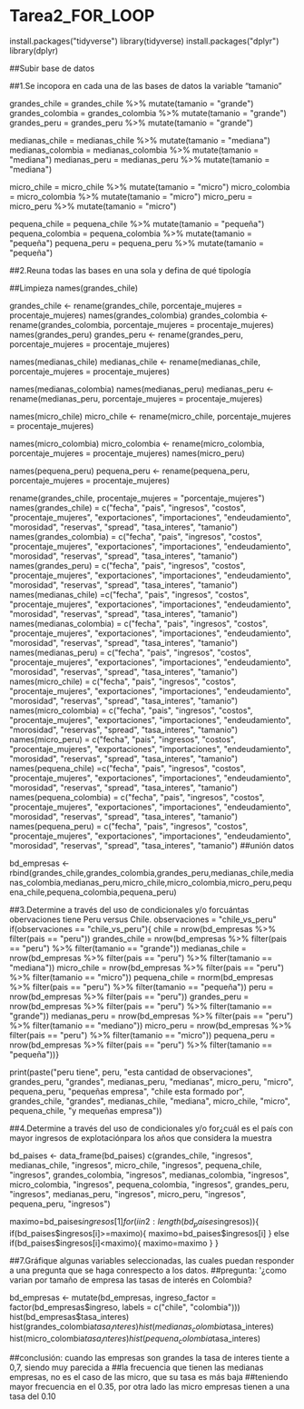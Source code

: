 # Tarea2_FOR_LOOP

install.packages("tidyverse")
library(tidyverse)
install.packages("dplyr")
library(dplyr)

##Subir base de datos

##1.Se incopora en cada una de las bases de datos la variable “tamanio”

grandes_chile = grandes_chile %>%  mutate(tamanio = "grande")
grandes_colombia = grandes_colombia %>% mutate(tamanio = "grande")
grandes_peru = grandes_peru %>% mutate(tamanio = "grande")

medianas_chile = medianas_chile %>% mutate(tamanio = "mediana")
medianas_colombia = medianas_colombia %>% mutate(tamanio = "mediana")
medianas_peru = medianas_peru %>% mutate(tamanio = "mediana")

micro_chile = micro_chile %>% mutate(tamanio = "micro")
micro_colombia = micro_colombia %>% mutate(tamanio = "micro")
micro_peru = micro_peru %>% mutate(tamanio = "micro")

pequena_chile = pequena_chile %>% mutate(tamanio = "pequeña")
pequena_colombia = pequena_colombia %>% mutate(tamanio = "pequeña")
pequena_peru = pequena_peru %>% mutate(tamanio = "pequeña")



##2.Reuna todas las bases en una sola y defina de qué tipología


##Limpieza
names(grandes_chile)

grandes_chile <- rename(grandes_chile, porcentaje_mujeres = procentaje_mujeres)
names(grandes_colombia)
grandes_colombia <- rename(grandes_colombia, porcentaje_mujeres = procentaje_mujeres)
names(grandes_peru)
grandes_peru <- rename(grandes_peru, porcentaje_mujeres = procentaje_mujeres)

names(medianas_chile)
medianas_chile <- rename(medianas_chile, porcentaje_mujeres = procentaje_mujeres)

names(medianas_colombia)
names(medianas_peru)
medianas_peru <- rename(medianas_peru, porcentaje_mujeres = procentaje_mujeres)

names(micro_chile)
micro_chile <- rename(micro_chile, porcentaje_mujeres = procentaje_mujeres)

names(micro_colombia)
micro_colombia <- rename(micro_colombia, porcentaje_mujeres = procentaje_mujeres)
names(micro_peru)

names(pequena_peru)
pequena_peru <- rename(pequena_peru, porcentaje_mujeres = procentaje_mujeres)

rename(grandes_chile, procentaje_mujeres = "porcentaje_mujeres")
names(grandes_chile) = c("fecha", "pais", "ingresos", "costos", "procentaje_mujeres", 
  "exportaciones", "importaciones", "endeudamiento", "morosidad", "reservas", 
  "spread", "tasa_interes", "tamanio")
names(grandes_colombia) = c("fecha", "pais", "ingresos", "costos", "procentaje_mujeres", "exportaciones", "importaciones", "endeudamiento", "morosidad", "reservas", "spread", "tasa_interes", "tamanio")
names(grandes_peru) = c("fecha", "pais", "ingresos", "costos", "procentaje_mujeres", 
                        "exportaciones", "importaciones", "endeudamiento", "morosidad", "reservas", 
                        "spread", "tasa_interes", "tamanio")
names(medianas_chile) =c("fecha", "pais", "ingresos", "costos", "procentaje_mujeres", 
                         "exportaciones", "importaciones", "endeudamiento", "morosidad", "reservas", 
                         "spread", "tasa_interes", "tamanio")
names(medianas_colombia) = c("fecha", "pais", "ingresos", "costos", "procentaje_mujeres", 
                             "exportaciones", "importaciones", "endeudamiento", "morosidad", "reservas", 
                             "spread", "tasa_interes", "tamanio")
names(medianas_peru) = c("fecha", "pais", "ingresos", "costos", "procentaje_mujeres", 
                         "exportaciones", "importaciones", "endeudamiento", "morosidad", "reservas", 
                         "spread", "tasa_interes", "tamanio")
names(micro_chile) = c("fecha", "pais", "ingresos", "costos", "procentaje_mujeres", 
                       "exportaciones", "importaciones", "endeudamiento", "morosidad", "reservas", 
                       "spread", "tasa_interes", "tamanio")
names(micro_colombia) = c("fecha", "pais", "ingresos", "costos", "procentaje_mujeres", 
                           "exportaciones", "importaciones", "endeudamiento", "morosidad", "reservas", 
                           "spread", "tasa_interes", "tamanio")
names(micro_peru) = c("fecha", "pais", "ingresos", "costos", "procentaje_mujeres", 
                      "exportaciones", "importaciones", "endeudamiento", "morosidad", "reservas", 
                      "spread", "tasa_interes", "tamanio")
names(pequena_chile) =c("fecha", "pais", "ingresos", "costos", "procentaje_mujeres", 
                        "exportaciones", "importaciones", "endeudamiento", "morosidad", "reservas", 
                        "spread", "tasa_interes", "tamanio")
names(pequena_colombia) = c("fecha", "pais", "ingresos", "costos", "procentaje_mujeres", 
                            "exportaciones", "importaciones", "endeudamiento", "morosidad", "reservas", 
                            "spread", "tasa_interes", "tamanio")
names(pequena_peru) = c("fecha", "pais", "ingresos", "costos", "procentaje_mujeres", 
                        "exportaciones", "importaciones", "endeudamiento", "morosidad", "reservas", 
                        "spread", "tasa_interes", "tamanio")
##unión datos

bd_empresas <- rbind(grandes_chile,grandes_colombia,grandes_peru,medianas_chile,medianas_colombia,medianas_peru,micro_chile,micro_colombia,micro_peru,pequena_chile,pequena_colombia,pequena_peru)



##3.Determine a través del uso de condicionales y/o forcuántas obervaciones tiene Peru versus Chile.
observaciones  = "chile_vs_peru"
if(observaciones == "chile_vs_peru"){
chile = nrow(bd_empresas %>% filter(pais == "peru"))
grandes_chile = nrow(bd_empresas %>% filter(pais == "peru") %>% filter(tamanio == "grande"))
medianas_chile = nrow(bd_empresas %>% filter(pais == "peru") %>% filter(tamanio == "mediana"))
micro_chile = nrow(bd_empresas %>% filter(pais == "peru") %>% filter(tamanio == "micro"))
pequena_chile = rnorm(bd_empresas %>% filter(pais == "peru") %>% filter(tamanio == "pequeña"))
peru = nrow(bd_empresas %>% filter(pais == "peru"))
grandes_peru = nrow(bd_empresas %>% filter(pais == "peru") %>% filter(tamanio == "grande"))
medianas_peru = nrow(bd_empresas %>% filter(pais == "peru") %>% filter(tamanio == "mediano"))
micro_peru = nrow(bd_empresas %>% filter(pais == "peru") %>% filter(tamanio == "micro"))
pequena_peru = nrow(bd_empresas %>% filter(pais == "peru") %>% filter(tamanio == "pequeña"))}

print(paste("peru tiene", peru, "esta cantidad de observaciones",
            grandes_peru, "grandes", medianas_peru, "medianas", micro_peru, "micro", pequena_peru, "pequeñas empresa", 
            "chile esta formado por", grandes_chile, "grandes", medianas_chile, "mediana",
            micro_chile, "micro", pequena_chile, "y mequeñas empresa"))


##4.Determine  a  través  del  uso  de condicionales  y/o  for¿cuál  es  el  país  con  mayor ingresos de explotaciónpara los años que considera la muestra

bd_paises <- data_frame(bd_paises) c(grandes_chile, "ingresos", medianas_chile, "ingresos", micro_chile, "ingresos", pequena_chile, "ingresos",
              grandes_colombia, "ingresos", medianas_colombia, "ingresos", micro_colombia, "ingresos",  pequena_colombia, "ingresos",
              grandes_peru, "ingresos", medianas_peru, "ingresos", micro_peru, "ingresos", pequena_peru, "ingresos")
                    

maximo=bd_paises$ingresos[1]
for (i in 2:length(bd_paises$ingresos)){
  if(bd_paises$ingresos[i]>=maximo){
    maximo=bd_paises$ingresos[i]
  }
  else if(bd_paises$ingresos[i]<maximo){
    maximo=maximo
  }
}



##7.Gráfique algunas variables seleccionadas, las cuales puedan responder a una pregunta que se haga conrespecto a los datos.
##pregunta: '¿como varian por tamaño de empresa las tasas de interés en Colombia?


bd_empresas <- mutate(bd_empresas, ingreso_factor = factor(bd_empresas$ingreso, 
                labels = c("chile", "colombia")))
hist(bd_empresas$tasa_interes)
hist(grandes_colombia$tasa_interes)
hist(medianas_colombia$tasa_interes)
hist(micro_colombia$tasa_interes)
hist(pequena_colombia$tasa_interes)

##conclusión: cuando las empresas son grandes la tasa de interes tiente a 0,7, siendo muy parecida a 
##la frecuencia que tienen las medianas empresas, no es el caso de las micro, que su tasa es más baja
##teniendo mayor frecuencia en el 0.35, por otra lado las micro empresas tienen a una tasa del 0.10
